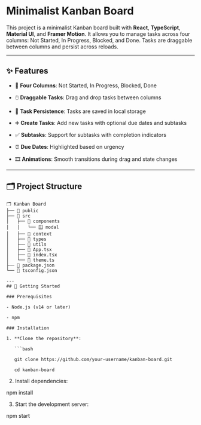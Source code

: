 # Minimalist Kanban Board

This project is a minimalist Kanban board built with **React**, **TypeScript**, **Material UI**, and **Framer Motion**. It allows you to manage tasks across four columns: Not Started, In Progress, Blocked, and Done. Tasks are draggable between columns and persist across reloads.

---

## ✨ Features

- 🧱 **Four Columns**: Not Started, In Progress, Blocked, Done

- 🖱️ **Draggable Tasks**: Drag and drop tasks between columns

- 💾 **Task Persistence**: Tasks are saved in local storage

- ➕ **Create Tasks**: Add new tasks with optional due dates and subtasks

- ✅ **Subtasks**: Support for subtasks with completion indicators

- ⏰ **Due Dates**: Highlighted based on urgency

- 🎞️ **Animations**: Smooth transitions during drag and state changes

---
## 🗂️ Project Structure

```plaintext
🗂️ Kanban Board
├── 📂 public
├── 📂 src
│   ├── 📁 components
│   │   └── 🪟 modal
│   ├── 📁 context
│   ├── 📁 types
│   ├── 📁 utils
│   ├── 📄 App.tsx
│   ├── 📄 index.tsx
│   └── 🎨 theme.ts
├── 📄 package.json
└── 📄 tsconfig.json

---
## 🚀 Getting Started

### Prerequisites

- Node.js (v14 or later)

- npm

### Installation

1. **Clone the repository**:

   ```bash

   git clone https://github.com/your-username/kanban-board.git

   cd kanban-board

   ```

2. Install dependencies:

npm install

3. Start the development server:

npm start